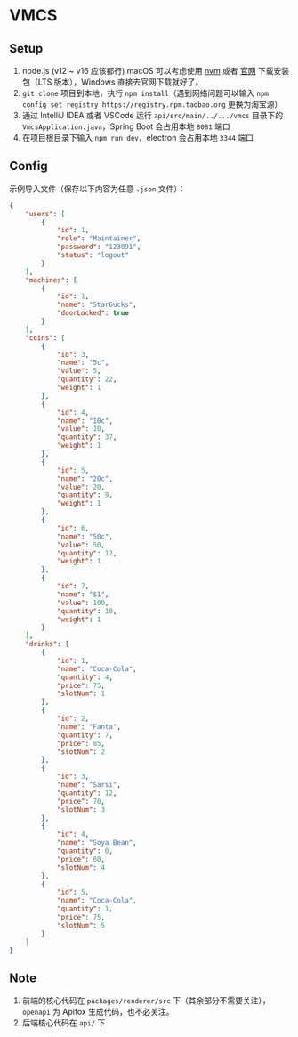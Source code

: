 # VMCS

## Setup

1. node.js (v12 ~ v16 应该都行)
  macOS 可以考虑使用 [nvm](https://github.com/nvm-sh/nvm#installing-and-updating) 或者 [官网](https://nodejs.org/en/) 下载安装包（LTS 版本），Windows 直接去官网下载就好了。
2. `git clone` 项目到本地，执行 `npm install`（遇到网络问题可以输入 `npm config set registry https://registry.npm.taobao.org` 更换为淘宝源）
3. 通过 IntelliJ IDEA 或者 VSCode 运行 `api/src/main/../.../vmcs` 目录下的 `VmcsApplication.java`，Spring Boot 会占用本地 `8081` 端口
4. 在项目根目录下输入 `npm run dev`，electron 会占用本地 `3344` 端口

## Config

示例导入文件（保存以下内容为任意 `.json` 文件）：

```json
{
    "users": [
        {
            "id": 1,
            "role": "Maintainer",
            "password": "123891",
            "status": "logout"
        }
    ],
    "machines": [
        {
            "id": 1,
            "name": "Star6ucks",
            "doorLocked": true
        }
    ],
    "coins": [
        {
            "id": 3,
            "name": "5c",
            "value": 5,
            "quantity": 22,
            "weight": 1
        },
        {
            "id": 4,
            "name": "10c",
            "value": 10,
            "quantity": 37,
            "weight": 1
        },
        {
            "id": 5,
            "name": "20c",
            "value": 20,
            "quantity": 9,
            "weight": 1
        },
        {
            "id": 6,
            "name": "50c",
            "value": 50,
            "quantity": 12,
            "weight": 1
        },
        {
            "id": 7,
            "name": "$1",
            "value": 100,
            "quantity": 10,
            "weight": 1
        }
    ],
    "drinks": [
        {
            "id": 1,
            "name": "Coca-Cola",
            "quantity": 4,
            "price": 75,
            "slotNum": 1
        },
        {
            "id": 2,
            "name": "Fanta",
            "quantity": 7,
            "price": 85,
            "slotNum": 2
        },
        {
            "id": 3,
            "name": "Sarsi",
            "quantity": 12,
            "price": 70,
            "slotNum": 3
        },
        {
            "id": 4,
            "name": "Soya Bean",
            "quantity": 0,
            "price": 60,
            "slotNum": 4
        },
        {
            "id": 5,
            "name": "Coca-Cola",
            "quantity": 1,
            "price": 75,
            "slotNum": 5
        }
    ]
}
```

## Note

1. 前端的核心代码在 `packages/renderer/src` 下（其余部分不需要关注），`openapi` 为 Apifox 生成代码，也不必关注。
2. 后端核心代码在 `api/` 下

